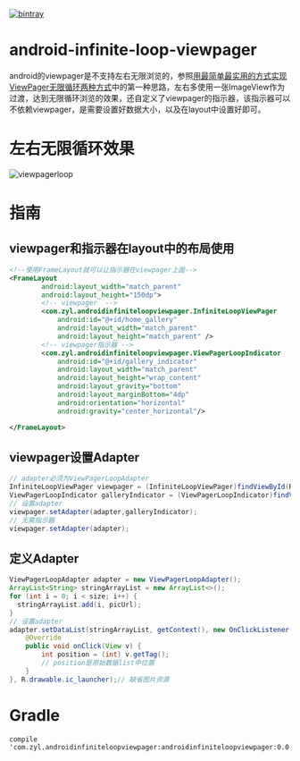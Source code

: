 [![bintray](https://api.bintray.com/packages/zyl/maven/android-infinite-loop-viewpager/images/download.svg)](https://bintray.com/zyl/maven/android-infinite-loop-viewpager/_latestVersion)
# android-infinite-loop-viewpager
android的viewpager是不支持左右无限浏览的，参照[用最简单最实用的方式实现ViewPager无限循环两种方式](http://blog.csdn.net/Just_Sanpark/article/details/17436037)中的第一种思路，左右多使用一张ImageView作为过渡，达到无限循环浏览的效果，还自定义了viewpager的指示器，该指示器可以不依赖viewpager，是需要设置好数据大小，以及在layout中设置好即可。

# 左右无限循环效果
![viewpagerloop](images/viewpager_loop.gif)
# 指南
## viewpager和指示器在layout中的布局使用
```xml
<!--使用FrameLayout就可以让指示器在viewpager上面-->
<FrameLayout
        android:layout_width="match_parent"
        android:layout_height="150dp">
        <!-- viewpager  -->
        <com.zyl.androidinfiniteloopviewpager.InfiniteLoopViewPager
            android:id="@+id/home_gallery"
            android:layout_width="match_parent"
            android:layout_height="match_parent" />
        <!-- viewpager指示器 -->
        <com.zyl.androidinfiniteloopviewpager.ViewPagerLoopIndicator
            android:id="@+id/gallery_indicator"
            android:layout_width="match_parent"
            android:layout_height="wrap_content"
            android:layout_gravity="bottom"
            android:layout_marginBottom="4dp"
            android:orientation="horizontal"
            android:gravity="center_horizontal"/>

</FrameLayout>
```
## viewpager设置Adapter
```java
// adapter必须为ViewPagerLoopAdapter
InfiniteLoopViewPager viewpager = (InfiniteLoopViewPager)findViewById(R.id.home_gallery);
ViewPagerLoopIndicator galleryIndicator = (ViewPagerLoopIndicator)findViewById(R.id.gallery_indicator);
// 设置adapter
viewpager.setAdapter(adapter,galleryIndicator);
// 无需指示器
viewpager.setAdapter(adapter);
```
## 定义Adapter
```java
ViewPagerLoopAdapter adapter = new ViewPagerLoopAdapter();
ArrayList<String> stringArrayList = new ArrayList<>();
for (int i = 0; i < size; i++) {
  stringArrayList.add(i, picUrl);
}
// 设置adapter
adapter.setDataList(stringArrayList, getContext(), new OnClickListener() {// 点击事件
    @Override
    public void onClick(View v) {
        int position = (int) v.getTag();
        // position是原始数据list中位置
    }
}, R.drawable.ic_launcher);// 缺省图片资源
```

# Gradle
```Gradle
compile 'com.zyl.androidinfiniteloopviewpager:androidinfiniteloopviewpager:0.0.1'
```
